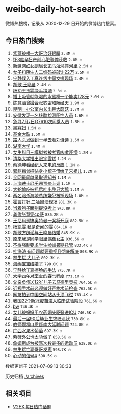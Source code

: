 # weibo-daily-hot-search

微博热搜榜，记录从 2020-12-29 日开始的微博热门搜索。

## 今日热门搜索

<!-- BEGIN -->

1. [紫薇被榜一大哥治好眼睛](https://s.weibo.com/weibo?q=%E7%B4%AB%E8%96%87%E8%A2%AB%E6%A6%9C%E4%B8%80%E5%A4%A7%E5%93%A5%E6%B2%BB%E5%A5%BD%E7%9C%BC%E7%9D%9B&Refer=top) `3.4M 🔥`
1. [怀3胎孕妇产前心脏骤停获救](https://s.weibo.com/weibo?q=%23%E6%80%803%E8%83%8E%E5%AD%95%E5%A6%87%E4%BA%A7%E5%89%8D%E5%BF%83%E8%84%8F%E9%AA%A4%E5%81%9C%E8%8E%B7%E6%95%91%23&Refer=top) `2.8M 🔥`
1. [新疆网红女副局长策马浴河摔河里](https://s.weibo.com/weibo?q=%E6%96%B0%E7%96%86%E7%BD%91%E7%BA%A2%E5%A5%B3%E5%89%AF%E5%B1%80%E9%95%BF%E7%AD%96%E9%A9%AC%E6%B5%B4%E6%B2%B3%E6%91%94%E6%B2%B3%E9%87%8C&Refer=top) `2.5M 🔥`
1. [女子扫陌生人二维码被敲诈22万](https://s.weibo.com/weibo?q=%23%E5%A5%B3%E5%AD%90%E6%89%AB%E9%99%8C%E7%94%9F%E4%BA%BA%E4%BA%8C%E7%BB%B4%E7%A0%81%E8%A2%AB%E6%95%B2%E8%AF%8822%E4%B8%87%23&Refer=top) `2.5M 🔥`
1. [宁静误入丁真连线中国女排现场](https://s.weibo.com/weibo?q=%23%E5%AE%81%E9%9D%99%E8%AF%AF%E5%85%A5%E4%B8%81%E7%9C%9F%E8%BF%9E%E7%BA%BF%E4%B8%AD%E5%9B%BD%E5%A5%B3%E6%8E%92%E7%8E%B0%E5%9C%BA%23&Refer=top) `2.4M 🔥`
1. [胡歌 王晓晨](https://s.weibo.com/weibo?q=%E8%83%A1%E6%AD%8C%20%E7%8E%8B%E6%99%93%E6%99%A8&Refer=top) `2.4M 🔥`
1. [杨玏王玉雯挽手搂腰](https://s.weibo.com/weibo?q=%23%E6%9D%A8%E7%8E%8F%E7%8E%8B%E7%8E%89%E9%9B%AF%E6%8C%BD%E6%89%8B%E6%90%82%E8%85%B0%23&Refer=top) `2.3M 🔥`
1. [插上吸管就能喝的水蜜桃一个能卖128元](https://s.weibo.com/weibo?q=%23%E6%8F%92%E4%B8%8A%E5%90%B8%E7%AE%A1%E5%B0%B1%E8%83%BD%E5%96%9D%E7%9A%84%E6%B0%B4%E8%9C%9C%E6%A1%83%E4%B8%80%E4%B8%AA%E8%83%BD%E5%8D%96128%E5%85%83%23&Refer=top) `2.0M 🔥`
1. [陈意涵曾撮合张钧甯和阮经天](https://s.weibo.com/weibo?q=%23%E9%99%88%E6%84%8F%E6%B6%B5%E6%9B%BE%E6%92%AE%E5%90%88%E5%BC%A0%E9%92%A7%E7%94%AF%E5%92%8C%E9%98%AE%E7%BB%8F%E5%A4%A9%23&Refer=top) `1.9M 🔥`
1. [昆明一办公室内长出巨大蘑菇](https://s.weibo.com/weibo?q=%23%E6%98%86%E6%98%8E%E4%B8%80%E5%8A%9E%E5%85%AC%E5%AE%A4%E5%86%85%E9%95%BF%E5%87%BA%E5%B7%A8%E5%A4%A7%E8%98%91%E8%8F%87%23&Refer=top) `1.7M 🔥`
1. [安徽发现一名核酸检测阳性人员](https://s.weibo.com/weibo?q=%23%E5%AE%89%E5%BE%BD%E5%8F%91%E7%8E%B0%E4%B8%80%E5%90%8D%E6%A0%B8%E9%85%B8%E6%A3%80%E6%B5%8B%E9%98%B3%E6%80%A7%E4%BA%BA%E5%91%98%23&Refer=top) `1.6M 🔥`
1. [急寻7月7日G7610次同乘人员](https://s.weibo.com/weibo?q=%23%E6%80%A5%E5%AF%BB7%E6%9C%887%E6%97%A5G7610%E6%AC%A1%E5%90%8C%E4%B9%98%E4%BA%BA%E5%91%98%23&Refer=top) `1.5M 🔥`
1. [黑寡妇](https://s.weibo.com/weibo?q=%E9%BB%91%E5%AF%A1%E5%A6%87&Refer=top) `1.5M 🔥`
1. [基金大跌](https://s.weibo.com/weibo?q=%23%E5%9F%BA%E9%87%91%E5%A4%A7%E8%B7%8C%23&Refer=top) `1.5M 🔥`
1. [路人头发做到一半去看刘诗诗](https://s.weibo.com/weibo?q=%23%E8%B7%AF%E4%BA%BA%E5%A4%B4%E5%8F%91%E5%81%9A%E5%88%B0%E4%B8%80%E5%8D%8A%E5%8E%BB%E7%9C%8B%E5%88%98%E8%AF%97%E8%AF%97%23&Refer=top) `1.5M 🔥`
1. [湖南大学](https://s.weibo.com/weibo?q=%23%E6%B9%96%E5%8D%97%E5%A4%A7%E5%AD%A6%23&Refer=top) `1.4M 🔥`
1. [女生科目三模拟考被考官咳嗽吓懵](https://s.weibo.com/weibo?q=%23%E5%A5%B3%E7%94%9F%E7%A7%91%E7%9B%AE%E4%B8%89%E6%A8%A1%E6%8B%9F%E8%80%83%E8%A2%AB%E8%80%83%E5%AE%98%E5%92%B3%E5%97%BD%E5%90%93%E6%87%B5%23&Refer=top) `1.2M 🔥`
1. [清华大学推出限定雪糕](https://s.weibo.com/weibo?q=%23%E6%B8%85%E5%8D%8E%E5%A4%A7%E5%AD%A6%E6%8E%A8%E5%87%BA%E9%99%90%E5%AE%9A%E9%9B%AA%E7%B3%95%23&Refer=top) `1.2M 🔥`
1. [蔡徐坤看经纪人来电的反应](https://s.weibo.com/weibo?q=%23%E8%94%A1%E5%BE%90%E5%9D%A4%E7%9C%8B%E7%BB%8F%E7%BA%AA%E4%BA%BA%E6%9D%A5%E7%94%B5%E7%9A%84%E5%8F%8D%E5%BA%94%23&Refer=top) `1.2M 🔥`
1. [郭麒麟曾把贴身小梳子借给了宋祖儿](https://s.weibo.com/weibo?q=%23%E9%83%AD%E9%BA%92%E9%BA%9F%E6%9B%BE%E6%8A%8A%E8%B4%B4%E8%BA%AB%E5%B0%8F%E6%A2%B3%E5%AD%90%E5%80%9F%E7%BB%99%E4%BA%86%E5%AE%8B%E7%A5%96%E5%84%BF%23&Refer=top) `1.2M 🔥`
1. [全网最简单录取通知书](https://s.weibo.com/weibo?q=%23%E5%85%A8%E7%BD%91%E6%9C%80%E7%AE%80%E5%8D%95%E5%BD%95%E5%8F%96%E9%80%9A%E7%9F%A5%E4%B9%A6%23&Refer=top) `1.1M 🔥`
1. [上海迪士尼乐园票价上调](https://s.weibo.com/weibo?q=%23%E4%B8%8A%E6%B5%B7%E8%BF%AA%E5%A3%AB%E5%B0%BC%E4%B9%90%E5%9B%AD%E7%A5%A8%E4%BB%B7%E4%B8%8A%E8%B0%83%23&Refer=top) `1.1M 🔥`
1. [大蛇偷吃被抓后吐出整只大鹅](https://s.weibo.com/weibo?q=%23%E5%A4%A7%E8%9B%87%E5%81%B7%E5%90%83%E8%A2%AB%E6%8A%93%E5%90%8E%E5%90%90%E5%87%BA%E6%95%B4%E5%8F%AA%E5%A4%A7%E9%B9%85%23&Refer=top) `1.1M 🔥`
1. [两名暗杀海地总统嫌犯被捕现场](https://s.weibo.com/weibo?q=%23%E4%B8%A4%E5%90%8D%E6%9A%97%E6%9D%80%E6%B5%B7%E5%9C%B0%E6%80%BB%E7%BB%9F%E5%AB%8C%E7%8A%AF%E8%A2%AB%E6%8D%95%E7%8E%B0%E5%9C%BA%23&Refer=top) `1.0M 🔥`
1. [霍言打针 二哈崩溃现场](https://s.weibo.com/weibo?q=%E9%9C%8D%E8%A8%80%E6%89%93%E9%92%88%20%E4%BA%8C%E5%93%88%E5%B4%A9%E6%BA%83%E7%8E%B0%E5%9C%BA&Refer=top) `981.3K 🔥`
1. [当着狗子面别提没考上](https://s.weibo.com/weibo?q=%23%E5%BD%93%E7%9D%80%E7%8B%97%E5%AD%90%E9%9D%A2%E5%88%AB%E6%8F%90%E6%B2%A1%E8%80%83%E4%B8%8A%23&Refer=top) `973.8K 🔥`
1. [龚俊张慧雯cp感](https://s.weibo.com/weibo?q=%23%E9%BE%9A%E4%BF%8A%E5%BC%A0%E6%85%A7%E9%9B%AFcp%E6%84%9F%23&Refer=top) `885.2K 🔥`
1. [王尼玛恶搞奥特曼一案将开庭](https://s.weibo.com/weibo?q=%23%E7%8E%8B%E5%B0%BC%E7%8E%9B%E6%81%B6%E6%90%9E%E5%A5%A5%E7%89%B9%E6%9B%BC%E4%B8%80%E6%A1%88%E5%B0%86%E5%BC%80%E5%BA%AD%23&Refer=top) `882.5K 🔥`
1. [杨凯雯 我是奇闻的雯](https://s.weibo.com/weibo?q=%E6%9D%A8%E5%87%AF%E9%9B%AF%20%E6%88%91%E6%98%AF%E5%A5%87%E9%97%BB%E7%9A%84%E9%9B%AF&Refer=top) `864.1K 🔥`
1. [胡歌方辟谣与王晓晨结婚](https://s.weibo.com/weibo?q=%23%E8%83%A1%E6%AD%8C%E6%96%B9%E8%BE%9F%E8%B0%A3%E4%B8%8E%E7%8E%8B%E6%99%93%E6%99%A8%E7%BB%93%E5%A9%9A%23&Refer=top) `845.9K 🔥`
1. [原来我是同学眼里偶像女主](https://s.weibo.com/weibo?q=%23%E5%8E%9F%E6%9D%A5%E6%88%91%E6%98%AF%E5%90%8C%E5%AD%A6%E7%9C%BC%E9%87%8C%E5%81%B6%E5%83%8F%E5%A5%B3%E4%B8%BB%23&Refer=top) `836.5K 🔥`
1. [不得强制要求学生参加暑期托管](https://s.weibo.com/weibo?q=%23%E4%B8%8D%E5%BE%97%E5%BC%BA%E5%88%B6%E8%A6%81%E6%B1%82%E5%AD%A6%E7%94%9F%E5%8F%82%E5%8A%A0%E6%9A%91%E6%9C%9F%E6%89%98%E7%AE%A1%23&Refer=top) `833.4K 🔥`
1. [杜海涛 有问题就要重视且彻底解决](https://s.weibo.com/weibo?q=%E6%9D%9C%E6%B5%B7%E6%B6%9B%20%E6%9C%89%E9%97%AE%E9%A2%98%E5%B0%B1%E8%A6%81%E9%87%8D%E8%A7%86%E4%B8%94%E5%BD%BB%E5%BA%95%E8%A7%A3%E5%86%B3&Refer=top) `808.9K 🔥`
1. [林生斌 大儿子](https://s.weibo.com/weibo?q=%E6%9E%97%E7%94%9F%E6%96%8C%20%E5%A4%A7%E5%84%BF%E5%AD%90&Refer=top) `802.3K 🔥`
1. [海绵宝宝结婚了](https://s.weibo.com/weibo?q=%23%E6%B5%B7%E7%BB%B5%E5%AE%9D%E5%AE%9D%E7%BB%93%E5%A9%9A%E4%BA%86%23&Refer=top) `790.0K 🔥`
1. [宁静给丁真擦脸的手法](https://s.weibo.com/weibo?q=%23%E5%AE%81%E9%9D%99%E7%BB%99%E4%B8%81%E7%9C%9F%E6%93%A6%E8%84%B8%E7%9A%84%E6%89%8B%E6%B3%95%23&Refer=top) `775.7K 🔥`
1. [大学四年对室友的客气程度](https://s.weibo.com/weibo?q=%23%E5%A4%A7%E5%AD%A6%E5%9B%9B%E5%B9%B4%E5%AF%B9%E5%AE%A4%E5%8F%8B%E7%9A%84%E5%AE%A2%E6%B0%94%E7%A8%8B%E5%BA%A6%23&Refer=top) `771.1K 🔥`
1. [父亲负债送12岁儿子去马德里竞技](https://s.weibo.com/weibo?q=%23%E7%88%B6%E4%BA%B2%E8%B4%9F%E5%80%BA%E9%80%8112%E5%B2%81%E5%84%BF%E5%AD%90%E5%8E%BB%E9%A9%AC%E5%BE%B7%E9%87%8C%E7%AB%9E%E6%8A%80%23&Refer=top) `764.5K 🔥`
1. [近视手术前必须做好严格术前检查](https://s.weibo.com/weibo?q=%23%E8%BF%91%E8%A7%86%E6%89%8B%E6%9C%AF%E5%89%8D%E5%BF%85%E9%A1%BB%E5%81%9A%E5%A5%BD%E4%B8%A5%E6%A0%BC%E6%9C%AF%E5%89%8D%E6%A3%80%E6%9F%A5%23&Refer=top) `763.5K 🔥`
1. [网友拍到中国空间站从头顶飞过](https://s.weibo.com/weibo?q=%23%E7%BD%91%E5%8F%8B%E6%8B%8D%E5%88%B0%E4%B8%AD%E5%9B%BD%E7%A9%BA%E9%97%B4%E7%AB%99%E4%BB%8E%E5%A4%B4%E9%A1%B6%E9%A3%9E%E8%BF%87%23&Refer=top) `763.4K 🔥`
1. [我国22个新冠疫苗进入临床试验阶段](https://s.weibo.com/weibo?q=%23%E6%88%91%E5%9B%BD22%E4%B8%AA%E6%96%B0%E5%86%A0%E7%96%AB%E8%8B%97%E8%BF%9B%E5%85%A5%E4%B8%B4%E5%BA%8A%E8%AF%95%E9%AA%8C%E9%98%B6%E6%AE%B5%23&Refer=top) `761.6K 🔥`
1. [bw](https://s.weibo.com/weibo?q=bw&Refer=top) `746.8K 🔥`
1. [女儿被妈妈用农药焗头驱虱进ICU](https://s.weibo.com/weibo?q=%23%E5%A5%B3%E5%84%BF%E8%A2%AB%E5%A6%88%E5%A6%88%E7%94%A8%E5%86%9C%E8%8D%AF%E7%84%97%E5%A4%B4%E9%A9%B1%E8%99%B1%E8%BF%9BICU%23&Refer=top) `746.5K 🔥`
1. [最后一届90后毕业生求职现状](https://s.weibo.com/weibo?q=%23%E6%9C%80%E5%90%8E%E4%B8%80%E5%B1%8A90%E5%90%8E%E6%AF%95%E4%B8%9A%E7%94%9F%E6%B1%82%E8%81%8C%E7%8E%B0%E7%8A%B6%23&Refer=top) `730.8K 🔥`
1. [教师爆粗口质疑南大延聘问题](https://s.weibo.com/weibo?q=%23%E6%95%99%E5%B8%88%E7%88%86%E7%B2%97%E5%8F%A3%E8%B4%A8%E7%96%91%E5%8D%97%E5%A4%A7%E5%BB%B6%E8%81%98%E9%97%AE%E9%A2%98%23&Refer=top) `724.8K 🔥`
1. [广西水果水葡萄](https://s.weibo.com/weibo?q=%23%E5%B9%BF%E8%A5%BF%E6%B0%B4%E6%9E%9C%E6%B0%B4%E8%91%A1%E8%90%84%23&Refer=top) `697.3K 🔥`
1. [紫薇外公也太骄傲了](https://s.weibo.com/weibo?q=%23%E7%B4%AB%E8%96%87%E5%A4%96%E5%85%AC%E4%B9%9F%E5%A4%AA%E9%AA%84%E5%82%B2%E4%BA%86%23&Refer=top) `658.5K 🔥`
1. [詹姆斯成为被骂次数最多的运动员](https://s.weibo.com/weibo?q=%23%E8%A9%B9%E5%A7%86%E6%96%AF%E6%88%90%E4%B8%BA%E8%A2%AB%E9%AA%82%E6%AC%A1%E6%95%B0%E6%9C%80%E5%A4%9A%E7%9A%84%E8%BF%90%E5%8A%A8%E5%91%98%23&Refer=top) `638.0K 🔥`
1. [林生斌亡妻哥哥发声](https://s.weibo.com/weibo?q=%23%E6%9E%97%E7%94%9F%E6%96%8C%E4%BA%A1%E5%A6%BB%E5%93%A5%E5%93%A5%E5%8F%91%E5%A3%B0%23&Refer=top) `598.7K 🔥`
1. [心动的信号4](https://s.weibo.com/weibo?q=%23%E5%BF%83%E5%8A%A8%E7%9A%84%E4%BF%A1%E5%8F%B74%23&Refer=top) `590.5K 🔥`

数据更新于 2021-07-09 13:30:33

<!-- END -->

历史归档 [./archives](./archives)

## 相关项目

- [V2EX 每日热门话题](https://github.com/boojack/v2ex-daily-hot-topic)
